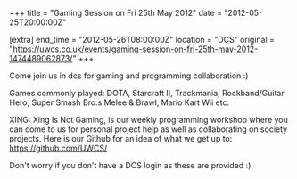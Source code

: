 +++
title = "Gaming Session on Fri 25th May 2012"
date = "2012-05-25T20:00:00Z"

[extra]
end_time = "2012-05-26T08:00:00Z"
location = "DCS"
original = "https://uwcs.co.uk/events/gaming-session-on-fri-25th-may-2012-1474489062873/"
+++

Come join us in dcs for gaming and programming collaboration :)

Games commonly played: DOTA, Starcraft II, Trackmania, Rockband/Guitar Hero, Super Smash Bro.s Melee & Brawl, Mario Kart Wii etc.

XING: Xing Is Not Gaming, is our weekly programming workshop where you can come to us for personal project help as well as collaborating on society projects. Here is our Github for an idea of what we get up to: https://github.com/UWCS/

Don't worry if you don't have a DCS login as these are provided :)


